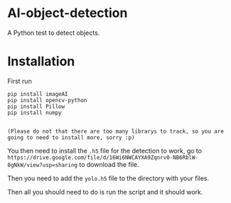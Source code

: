 # AI-object-detection

A Python test to detect objects.

# Installation

First run

```
pip install imageAI
pip install opencv-python
pip install Pillow
pip install numpy


(Please do not that there are too many librarys to track, so you are going to need to install more, sorry :p)
```

You then need to install the ```.h5``` file for the detection to work, go to ```https://drive.google.com/file/d/16Wi6NWCAYXA9Zqnrv0-NB6RblW-8gNkW/view?usp=sharing``` to download the file.

Then you need to add the ```yolo.h5``` file to the directory with your files.

Then all you should need to do is run the script and it should work.
